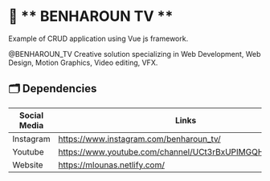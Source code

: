 # 🚀 ** BENHAROUN TV **

Example of CRUD application using Vue js framework.

@BENHAROUN_TV Creative solution specializing in Web Development, Web Design, Motion Graphics, Video editing, VFX.



## 🗂️ Dependencies
| Social Media    | Links | 
| --------------- | ------|
| Instagram       | https://www.instagram.com/benharoun_tv/   |
| Youtube         | https://www.youtube.com/channel/UCt3rBxUPIMGQHdAl1RJoxWA       |
| Website         | https://mlounas.netlify.com/ |

